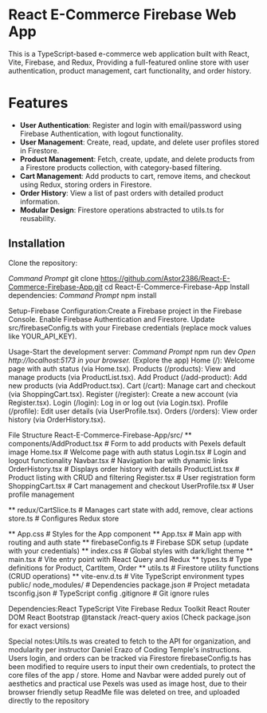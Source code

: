 # React E-Commerce Firebase Web App
This is a TypeScript-based e-commerce web application built with React, Vite, Firebase, and Redux, Providing a full-featured online store with user authentication, product management, cart functionality, and order history.
# Features
- **User Authentication**: Register and login with email/password using Firebase Authentication, with logout functionality.
- **User Management**: Create, read, update, and delete user profiles stored in Firestore.
- **Product Management**: Fetch, create, update, and delete products from a Firestore products collection, with category-based filtering.
- **Cart Management**: Add products to cart, remove items, and checkout using Redux, storing orders in Firestore.
- **Order History**: View a list of past orders with detailed product information.
- **Modular Design**: Firestore operations abstracted to utils.ts for reusability.

## Installation
Clone the repository:

*Command Prompt*
git clone https://github.com/Astor2386/React-E-Commerce-Firebase-App.git
cd React-E-Commerce-Firebase-App
Install dependencies:
*Command Prompt*
npm install

Setup-Firebase Configuration:Create a Firebase project in the Firebase Console.
Enable Firebase Authentication and Firestore.
Update src/firebaseConfig.ts with your Firebase credentials (replace mock values like YOUR_API_KEY).

Usage-Start the development server:
*Command Prompt*
npm run dev
*Open http://localhost:5173 in your browser.*
(Explore the app)
Home (/): Welcome page with auth status (via Home.tsx).
Products (/products): View and manage products (via ProductList.tsx).
Add Product (/add-product): Add new products (via AddProduct.tsx).
Cart (/cart): Manage cart and checkout (via ShoppingCart.tsx).
Register (/register): Create a new account (via Register.tsx).
Login (/login): Log in or log out (via Login.tsx).
Profile (/profile): Edit user details (via UserProfile.tsx).
Orders (/orders): View order history (via OrderHistory.tsx).

File Structure
React-E-Commerce-Firebase-App/src/
** components/AddProduct.tsx        # Form to add products with Pexels default image
Home.tsx              # Welcome page with auth status
Login.tsx             # Login and logout functionality
Navbar.tsx            # Navigation bar with dynamic links
OrderHistory.tsx      # Displays order history with details
ProductList.tsx       # Product listing with CRUD and filtering
Register.tsx          # User registration form
ShoppingCart.tsx      # Cart management and checkout
UserProfile.tsx       # User profile management

** redux/CartSlice.ts          # Manages cart state with add, remove, clear actions
store.ts              # Configures Redux store

** App.css                   # Styles for the App component
** App.tsx                   # Main app with routing and auth state
** firebaseConfig.ts         # Firebase SDK setup (update with your credentials)
** index.css                 # Global styles with dark/light theme
** main.tsx                  # Vite entry point with React Query and Redux
** types.ts                  # Type definitions for Product, CartItem, Order
** utils.ts                  # Firestore utility functions (CRUD operations)
** vite-env.d.ts             # Vite TypeScript environment types
public/
node_modules/                 # Dependencies
package.json                  # Project metadata
tsconfig.json                 # TypeScript config
.gitignore                    # Git ignore rules

Dependencies:React
TypeScript
Vite
Firebase
Redux Toolkit
React Router DOM
React Bootstrap
@tanstack
/react-query
axios
(Check package.json for exact versions)

Special notes:Utils.ts was created to fetch to the API for organization, and modularity per instructor Daniel Erazo of Coding Temple's instructions.
Users login, and orders can be tracked via Firestore 
firebaseConfig.ts has been modified to require users to input their own credentials, to protect the core files of the app / store.
Home and Navbar were added purely out of aesthetics and practical use
Pexels was used as image host, due to their browser friendly setup
ReadMe file was deleted on tree, and uploaded directly to the repository

